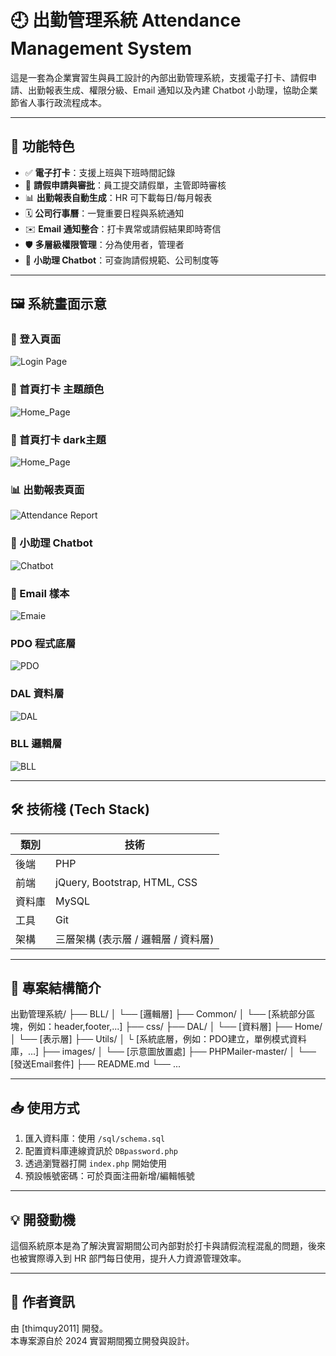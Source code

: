 # 🕘 出勤管理系統 Attendance Management System

這是一套為企業實習生與員工設計的內部出勤管理系統，支援電子打卡、請假申請、出勤報表生成、權限分級、Email 通知以及內建 Chatbot 小助理，協助企業節省人事行政流程成本。

---

## 🚀 功能特色

- ✅ **電子打卡**：支援上班與下班時間記錄
- 📆 **請假申請與審批**：員工提交請假單，主管即時審核
- 📊 **出勤報表自動生成**：HR 可下載每日/每月報表
- 🗓️ **公司行事曆**：一覽重要日程與系統通知
- ✉️ **Email 通知整合**：打卡異常或請假結果即時寄信
- 🛡️ **多層級權限管理**：分為使用者，管理者
- 🤖 **小助理 Chatbot**：可查詢請假規範、公司制度等

---

## 🖼️ 系統畫面示意

### 🔐 登入頁面
![Login Page](images/login_page.png)

### 📝 首頁打卡 主題顔色
![Home_Page](images/light_theme.png)

### 📝 首頁打卡 dark主題
![Home_Page](images/dark_theme.png)

### 📊 出勤報表頁面
![Attendance Report](images/export_excel.png)

### 🤖 小助理 Chatbot
![Chatbot](images/chatbot.png)

### 📝 Email 樣本
![Emaie](images/email.png)

### PDO 程式底層 
![PDO](images/pdo.png)

### DAL 資料層 
![DAL](images/dal_example.png)

### BLL 邏輯層
![BLL](images/bll_example.png)

---

## 🛠️ 技術棧 (Tech Stack)

| 類別 | 技術 |
|------|------|
| 後端 | PHP |
| 前端 | jQuery, Bootstrap, HTML, CSS |
| 資料庫 | MySQL |
| 工具 | Git |
| 架構 | 三層架構 (表示層 / 邏輯層 / 資料層) |

---

## 📂 專案結構簡介
出勤管理系統/
├── BLL/
│ └── [邏輯層]
├── Common/
│ └── [系統部分區塊，例如：header,footer,...]
├── css/
├── DAL/
│ └── [資料層]
├── Home/
│ └── [表示層]
├── Utils/
│ └ [系統底層，例如：PDO建立，單例模式資料庫，...]
├── images/
│ └── [示意圖放置處]
├── PHPMailer-master/
│ └── [發送Email套件]
├── README.md
└── ...

---

## 📥 使用方式

1. 匯入資料庫：使用 `/sql/schema.sql`
2. 配置資料庫連線資訊於 `DBpassword.php`
3. 透過瀏覽器打開 `index.php` 開始使用
4. 預設帳號密碼：可於頁面注冊新增/編輯帳號

---

## 💡 開發動機

這個系統原本是為了解決實習期間公司內部對於打卡與請假流程混亂的問題，後來也被實際導入到 HR 部門每日使用，提升人力資源管理效率。

---

## 🙌 作者資訊

由 [thimquy2011] 開發。  
本專案源自於 2024 實習期間獨立開發與設計。



